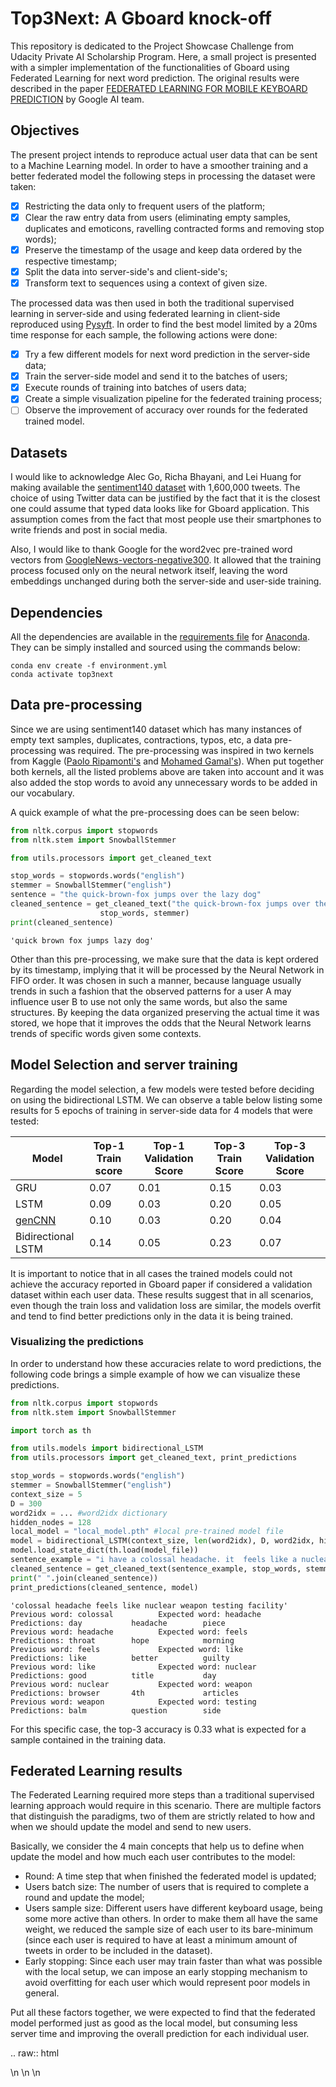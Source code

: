 # Top3Next: A Gboard knock-off #

This repository is dedicated to the Project Showcase Challenge from Udacity 
Private AI Scholarship Program. Here, a small project is presented with
a simpler implementation of the functionalities of Gboard using Federated 
Learning for next word prediction. The original results were described in the paper 
[FEDERATED LEARNING FOR MOBILE KEYBOARD PREDICTION](https://arxiv.org/pdf/1811.03604.pdf)
by Google AI team. 

## Objectives

The present project intends to reproduce actual user data
that can be sent to a Machine Learning model. In order to have a smoother 
training and a better federated model the following steps in processing the dataset
were taken:

- [X] Restricting the data only to frequent users of the platform;
- [X] Clear the raw entry data from users (eliminating empty samples, 
duplicates and emoticons, ravelling contracted forms and removing stop words);
- [X] Preserve the timestamp of the usage and keep data ordered by the respective timestamp;
- [X] Split the data into server-side's and client-side's;
- [X] Transform text to sequences using a context of given size.

The processed data was then used in both the traditional supervised learning in
server-side and using federated learning in client-side reproduced using 
[Pysyft](https://github.com/OpenMined/PySyft). In order to find the best model
limited by a 20ms time response for each sample, the following actions were 
done:

- [X] Try a few different models for next word prediction in the server-side 
data;
- [X] Train the server-side model and send it to the batches of users;
- [X] Execute rounds of training into batches of users data;
- [X] Create a simple visualization pipeline for the federated training process;
- [ ] Observe the improvement of accuracy over rounds for the federated trained model.

## Datasets

I would like to acknowledge Alec Go, Richa Bhayani, and Lei Huang for 
making available the [sentiment140 dataset](http://help.sentiment140.com/for-students)
with 1,600,000 tweets. The choice of using Twitter data can be justified by the
fact that it is the closest one could assume that typed data looks like for 
Gboard application. This assumption comes from the fact that most people use 
their smartphones to write friends and post in social media.

Also, I would like to thank Google for the word2vec pre-trained word vectors from
[GoogleNews-vectors-negative300](https://code.google.com/archive/p/word2vec/).
It allowed that the training process focused only on the neural network itself,
leaving the word embeddings unchanged during both the server-side and user-side
training.

## Dependencies

All the dependencies are available in the [requirements file](requirements.yml) 
for [Anaconda](https://www.anaconda.com/distribution/#download-section). They
can be simply installed and sourced using the commands below:

```
conda env create -f environment.yml
conda activate top3next
```

## Data pre-processing

Since we are using sentiment140 dataset which has many instances of empty text samples,
duplicates, contractions, typos, etc, a data pre-processing was required. The 
pre-processing was inspired in two kernels from Kaggle 
([Paolo Ripamonti's](https://www.kaggle.com/paoloripamonti/twitter-sentiment-analysis)
and [Mohamed Gamal's](https://www.kaggle.com/gemyhamed/sentiment-analysis-word-embedding-lstm-cnn)). 
When put together both kernels, all the listed problems above are taken into
account and it was also added the stop words to avoid any unnecessary 
words to be added in our vocabulary.

A quick example of what the pre-processing does can be seen below:
```python
from nltk.corpus import stopwords
from nltk.stem import SnowballStemmer

from utils.processors import get_cleaned_text

stop_words = stopwords.words("english")
stemmer = SnowballStemmer("english")
sentence = "the quick-brown-fox jumps over the lazy dog"
cleaned_sentence = get_cleaned_text("the quick-brown-fox jumps over the lazy dog", 
                    stop_words, stemmer)
print(cleaned_sentence)
```

```console
'quick brown fox jumps lazy dog'
```

Other than this pre-processing, we make sure that the data is kept ordered by
its timestamp, implying that it will be processed by the Neural Network in FIFO
order. It was chosen in such a manner, because language usually trends in such
a fashion that the observed patterns for a user A may influence user B to use
not only the same words, but also the same structures. By keeping
the data organized preserving the actual time it was stored, we hope that 
it improves the odds that the Neural Network learns trends of specific words 
given some contexts.

## Model Selection and server training

Regarding the model selection, a few models were tested before deciding on using
the bidirectional LSTM. We can observe a table below listing some results for
5 epochs of training in server-side data for 4 models that were tested:

Model | Top-1 Train score | Top-1 Validation Score | Top-3 Train Score | Top-3 Validation Score 
------------- | ------------- | ------------- | ------------- | -------------
GRU | 0.07 | 0.01 | 0.15 | 0.03 
LSTM | 0.09 | 0.03 | 0.20 | 0.05 
[genCNN](https://pdfs.semanticscholar.org/8645/643ad5dfe662fa38f61615432d5c9bdf2ffb.pdf) | 0.10 | 0.03 | 0.20 | 0.04 
Bidirectional LSTM | 0.14 | 0.05 | 0.23 | 0.07 

It is important to notice that in all cases the trained models could not
achieve the accuracy reported in Gboard paper if considered a validation dataset 
within each user data. These results suggest that in all scenarios, even though
the train loss and validation loss are similar, the models overfit and 
tend to find better predictions only in the data it is being trained. 

### Visualizing the predictions

In order to understand how these accuracies relate to word predictions, the
following code brings a simple example of how we can visualize these predictions.

```python
from nltk.corpus import stopwords
from nltk.stem import SnowballStemmer

import torch as th

from utils.models import bidirectional_LSTM
from utils.processors import get_cleaned_text, print_predictions

stop_words = stopwords.words("english")
stemmer = SnowballStemmer("english")
context_size = 5
D = 300
word2idx = ... #word2idx dictionary
hidden_nodes = 128
local_model = "local_model.pth" #local pre-trained model file
model = bidirectional_LSTM(context_size, len(word2idx), D, word2idx, hidden_nodes)
model.load_state_dict(th.load(model_file))
sentence_example = "i have a colossal headache. it  feels like a nuclear weapon testing facility in there"
cleaned_sentence = get_cleaned_text(sentence_example, stop_words, stemmer).split()
print(" ".join(cleaned_sentence))
print_predictions(cleaned_sentence, model)
```

```console
'colossal headache feels like nuclear weapon testing facility'
Previous word: colossal          Expected word: headache         Predictions: day           headache        piece
Previous word: headache          Expected word: feels            Predictions: throat        hope            morning
Previous word: feels             Expected word: like             Predictions: like          better          guilty
Previous word: like              Expected word: nuclear          Predictions: good          title           day
Previous word: nuclear           Expected word: weapon           Predictions: browser       4th             articles
Previous word: weapon            Expected word: testing          Predictions: balm          question        side
```

For this specific case, the top-3 accuracy is 0.33 what is expected for a sample 
contained in the training data.


## Federated Learning results

The Federated Learning required more steps than a traditional supervised
learning approach would require in this scenario. There are multiple factors
that distinguish the paradigms, two of them are strictly related to how and when
we should update the model and send to new users. 

Basically, we consider the 4 main concepts that help us to define when update
the model and how much each user contributes to the model:

- Round: A time step that when finished the federated model is updated;
- Users batch size: The number of users that is required to complete a round and update the model;
- Users sample size: Different users have different keyboard usage, being some
more active than others. In order to make them all have the same weight, we 
reduced the sample size of each user to its bare-minimum (since each user is required to have
at least a minimum amount of tweets in order to be included in the dataset). 
- Early stopping: Since each user may train faster than what was possible with
the local setup, we can impose an early stopping mechanism to avoid overfitting
for each user which would represent poor models in general.

Put all these factors together, we were expected to find that the federated
model performed just as good as the local model, but consuming less server time
and improving the overall prediction for each individual user. 

.. raw:: html

<script src="https://cdn.plot.ly/plotly-latest.min.js"></script>
<div>\n        \n        \n            <div id="abbc95cb-5fd0-4671-afd1-0e46358d1a2b" class="plotly-graph-div" style="height:100%; width:100%;"></div>\n            <script type="text/javascript">\n                \n                    window.PLOTLYENV=window.PLOTLYENV || {};\n                    \n                if (document.getElementById("abbc95cb-5fd0-4671-afd1-0e46358d1a2b")) {\n                    Plotly.newPlot(\n                        \'abbc95cb-5fd0-4671-afd1-0e46358d1a2b\',\n                        [{"mode": "lines+markers", "name": "Train Accuracy", "type": "scatter", "x": [0, 1, 2, 3, 4, 5, 6, 7, 8, 9, 10, 11, 12, 13, 14], "y": [0.1386759130048189, 0.15252045886186585, 0.13960859059546105, 0.09635905579671618, 0.12800705109873708, 0.12672347573359422, 0.11248255934850188, 0.07846968556544934, 0.10761383784059644, 0.06940059481459926, 0.09117126226101946, 0.044978263510034255, 0.04375513731556641, 0.05845076201864845, 0.04099392040769076]}, {"mode": "lines+markers", "name": "Validation Accuracy", "type": "scatter", "x": [0, 1, 2, 3, 4, 5, 6, 7, 8, 9, 10, 11, 12, 13, 14], "y": [0.031149085033068687, 0.03436469732203444, 0.03243371215976838, 0.03918583945400494, 0.0434237166281152, 0.02563092691097639, 0.02866239797818745, 0.016435502257117658, 0.025846990163840587, 0.02268184560867488, 0.02998681630817243, 0.008565203859321507, 0.02336434902224376, 0.010332470109255823, 0.023514899372284768]}],\n                        {"template": {"data": {"bar": [{"error_x": {"color": "#2a3f5f"}, "error_y": {"color": "#2a3f5f"}, "marker": {"line": {"color": "#E5ECF6", "width": 0.5}}, "type": "bar"}], "barpolar": [{"marker": {"line": {"color": "#E5ECF6", "width": 0.5}}, "type": "barpolar"}], "carpet": [{"aaxis": {"endlinecolor": "#2a3f5f", "gridcolor": "white", "linecolor": "white", "minorgridcolor": "white", "startlinecolor": "#2a3f5f"}, "baxis": {"endlinecolor": "#2a3f5f", "gridcolor": "white", "linecolor": "white", "minorgridcolor": "white", "startlinecolor": "#2a3f5f"}, "type": "carpet"}], "choropleth": [{"colorbar": {"outlinewidth": 0, "ticks": ""}, "type": "choropleth"}], "contour": [{"colorbar": {"outlinewidth": 0, "ticks": ""}, "colorscale": [[0.0, "#0d0887"], [0.1111111111111111, "#46039f"], [0.2222222222222222, "#7201a8"], [0.3333333333333333, "#9c179e"], [0.4444444444444444, "#bd3786"], [0.5555555555555556, "#d8576b"], [0.6666666666666666, "#ed7953"], [0.7777777777777778, "#fb9f3a"], [0.8888888888888888, "#fdca26"], [1.0, "#f0f921"]], "type": "contour"}], "contourcarpet": [{"colorbar": {"outlinewidth": 0, "ticks": ""}, "type": "contourcarpet"}], "heatmap": [{"colorbar": {"outlinewidth": 0, "ticks": ""}, "colorscale": [[0.0, "#0d0887"], [0.1111111111111111, "#46039f"], [0.2222222222222222, "#7201a8"], [0.3333333333333333, "#9c179e"], [0.4444444444444444, "#bd3786"], [0.5555555555555556, "#d8576b"], [0.6666666666666666, "#ed7953"], [0.7777777777777778, "#fb9f3a"], [0.8888888888888888, "#fdca26"], [1.0, "#f0f921"]], "type": "heatmap"}], "heatmapgl": [{"colorbar": {"outlinewidth": 0, "ticks": ""}, "colorscale": [[0.0, "#0d0887"], [0.1111111111111111, "#46039f"], [0.2222222222222222, "#7201a8"], [0.3333333333333333, "#9c179e"], [0.4444444444444444, "#bd3786"], [0.5555555555555556, "#d8576b"], [0.6666666666666666, "#ed7953"], [0.7777777777777778, "#fb9f3a"], [0.8888888888888888, "#fdca26"], [1.0, "#f0f921"]], "type": "heatmapgl"}], "histogram": [{"marker": {"colorbar": {"outlinewidth": 0, "ticks": ""}}, "type": "histogram"}], "histogram2d": [{"colorbar": {"outlinewidth": 0, "ticks": ""}, "colorscale": [[0.0, "#0d0887"], [0.1111111111111111, "#46039f"], [0.2222222222222222, "#7201a8"], [0.3333333333333333, "#9c179e"], [0.4444444444444444, "#bd3786"], [0.5555555555555556, "#d8576b"], [0.6666666666666666, "#ed7953"], [0.7777777777777778, "#fb9f3a"], [0.8888888888888888, "#fdca26"], [1.0, "#f0f921"]], "type": "histogram2d"}], "histogram2dcontour": [{"colorbar": {"outlinewidth": 0, "ticks": ""}, "colorscale": [[0.0, "#0d0887"], [0.1111111111111111, "#46039f"], [0.2222222222222222, "#7201a8"], [0.3333333333333333, "#9c179e"], [0.4444444444444444, "#bd3786"], [0.5555555555555556, "#d8576b"], [0.6666666666666666, "#ed7953"], [0.7777777777777778, "#fb9f3a"], [0.8888888888888888, "#fdca26"], [1.0, "#f0f921"]], "type": "histogram2dcontour"}], "mesh3d": [{"colorbar": {"outlinewidth": 0, "ticks": ""}, "type": "mesh3d"}], "parcoords": [{"line": {"colorbar": {"outlinewidth": 0, "ticks": ""}}, "type": "parcoords"}], "scatter": [{"marker": {"colorbar": {"outlinewidth": 0, "ticks": ""}}, "type": "scatter"}], "scatter3d": [{"line": {"colorbar": {"outlinewidth": 0, "ticks": ""}}, "marker": {"colorbar": {"outlinewidth": 0, "ticks": ""}}, "type": "scatter3d"}], "scattercarpet": [{"marker": {"colorbar": {"outlinewidth": 0, "ticks": ""}}, "type": "scattercarpet"}], "scattergeo": [{"marker": {"colorbar": {"outlinewidth": 0, "ticks": ""}}, "type": "scattergeo"}], "scattergl": [{"marker": {"colorbar": {"outlinewidth": 0, "ticks": ""}}, "type": "scattergl"}], "scattermapbox": [{"marker": {"colorbar": {"outlinewidth": 0, "ticks": ""}}, "type": "scattermapbox"}], "scatterpolar": [{"marker": {"colorbar": {"outlinewidth": 0, "ticks": ""}}, "type": "scatterpolar"}], "scatterpolargl": [{"marker": {"colorbar": {"outlinewidth": 0, "ticks": ""}}, "type": "scatterpolargl"}], "scatterternary": [{"marker": {"colorbar": {"outlinewidth": 0, "ticks": ""}}, "type": "scatterternary"}], "surface": [{"colorbar": {"outlinewidth": 0, "ticks": ""}, "colorscale": [[0.0, "#0d0887"], [0.1111111111111111, "#46039f"], [0.2222222222222222, "#7201a8"], [0.3333333333333333, "#9c179e"], [0.4444444444444444, "#bd3786"], [0.5555555555555556, "#d8576b"], [0.6666666666666666, "#ed7953"], [0.7777777777777778, "#fb9f3a"], [0.8888888888888888, "#fdca26"], [1.0, "#f0f921"]], "type": "surface"}], "table": [{"cells": {"fill": {"color": "#EBF0F8"}, "line": {"color": "white"}}, "header": {"fill": {"color": "#C8D4E3"}, "line": {"color": "white"}}, "type": "table"}]}, "layout": {"annotationdefaults": {"arrowcolor": "#2a3f5f", "arrowhead": 0, "arrowwidth": 1}, "colorscale": {"diverging": [[0, "#8e0152"], [0.1, "#c51b7d"], [0.2, "#de77ae"], [0.3, "#f1b6da"], [0.4, "#fde0ef"], [0.5, "#f7f7f7"], [0.6, "#e6f5d0"], [0.7, "#b8e186"], [0.8, "#7fbc41"], [0.9, "#4d9221"], [1, "#276419"]], "sequential": [[0.0, "#0d0887"], [0.1111111111111111, "#46039f"], [0.2222222222222222, "#7201a8"], [0.3333333333333333, "#9c179e"], [0.4444444444444444, "#bd3786"], [0.5555555555555556, "#d8576b"], [0.6666666666666666, "#ed7953"], [0.7777777777777778, "#fb9f3a"], [0.8888888888888888, "#fdca26"], [1.0, "#f0f921"]], "sequentialminus": [[0.0, "#0d0887"], [0.1111111111111111, "#46039f"], [0.2222222222222222, "#7201a8"], [0.3333333333333333, "#9c179e"], [0.4444444444444444, "#bd3786"], [0.5555555555555556, "#d8576b"], [0.6666666666666666, "#ed7953"], [0.7777777777777778, "#fb9f3a"], [0.8888888888888888, "#fdca26"], [1.0, "#f0f921"]]}, "colorway": ["#636efa", "#EF553B", "#00cc96", "#ab63fa", "#FFA15A", "#19d3f3", "#FF6692", "#B6E880", "#FF97FF", "#FECB52"], "font": {"color": "#2a3f5f"}, "geo": {"bgcolor": "white", "lakecolor": "white", "landcolor": "#E5ECF6", "showlakes": true, "showland": true, "subunitcolor": "white"}, "hoverlabel": {"align": "left"}, "hovermode": "closest", "mapbox": {"style": "light"}, "paper_bgcolor": "white", "plot_bgcolor": "#E5ECF6", "polar": {"angularaxis": {"gridcolor": "white", "linecolor": "white", "ticks": ""}, "bgcolor": "#E5ECF6", "radialaxis": {"gridcolor": "white", "linecolor": "white", "ticks": ""}}, "scene": {"xaxis": {"backgroundcolor": "#E5ECF6", "gridcolor": "white", "gridwidth": 2, "linecolor": "white", "showbackground": true, "ticks": "", "zerolinecolor": "white"}, "yaxis": {"backgroundcolor": "#E5ECF6", "gridcolor": "white", "gridwidth": 2, "linecolor": "white", "showbackground": true, "ticks": "", "zerolinecolor": "white"}, "zaxis": {"backgroundcolor": "#E5ECF6", "gridcolor": "white", "gridwidth": 2, "linecolor": "white", "showbackground": true, "ticks": "", "zerolinecolor": "white"}}, "shapedefaults": {"line": {"color": "#2a3f5f"}}, "ternary": {"aaxis": {"gridcolor": "white", "linecolor": "white", "ticks": ""}, "baxis": {"gridcolor": "white", "linecolor": "white", "ticks": ""}, "bgcolor": "#E5ECF6", "caxis": {"gridcolor": "white", "linecolor": "white", "ticks": ""}}, "title": {"x": 0.05}, "xaxis": {"automargin": true, "gridcolor": "white", "linecolor": "white", "ticks": "", "zerolinecolor": "white", "zerolinewidth": 2}, "yaxis": {"automargin": true, "gridcolor": "white", "linecolor": "white", "ticks": "", "zerolinecolor": "white", "zerolinewidth": 2}}}, "title": {"text": "Federated Learning accuracy evolution"}, "xaxis": {"title": {"text": "Round"}}, "yaxis": {"title": {"text": "Accuracy"}}},\n                        {"responsive": true}\n                    )\n                };\n                \n            </script>\n        </div>
